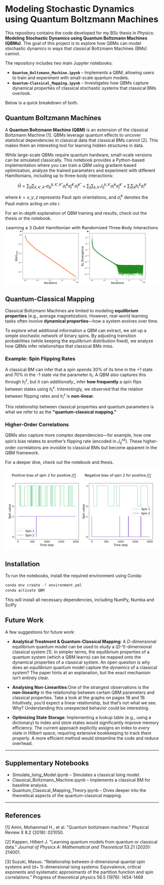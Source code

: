 # Modeling Stochastic Dynamics using Quantum Boltzmann Machines

This repository contains the code developed for my BSc thesis in Physics: **Modeling Stochastic Dynamics using Quantum Boltzmann Machines (QBMs)**. The goal of this project is to explore how QBMs can model stochastic dynamics in ways that classical Boltzmann Machines (BMs) cannot.

The repository includes two main Jupyter notebooks:

- **`Quantum_Boltzmann_Machine.ipynb`** – Implements a QBM, allowing users to train and experiment with small-scale quantum models.
- **`Quantum-Classical_Mapping.ipynb`** – Investigates how QBMs capture dynamical properties of classical stochastic systems that classical BMs overlook.

Below is a quick breakdown of both.

## Quantum Boltzmann Machines

A **Quantum Boltzmann Machine (QBM)** is an extension of the classical Boltzmann Machine [1]. QBMs leverage quantum effects to uncover statistical dependencies in classical data that classical BMs cannot [2]. This makes them an interesting tool for learning hidden structures in data.

While large-scale QBMs require quantum hardware, small-scale versions can be simulated classically. This notebook provides a Python-based implementation where you can train a QBM using gradient-based optimization, analyze the trained parameters and experiment with different Hamiltonians, including up to three-body interactions:

$$
\hat{H} = \sum_{ijl} \sum_{k,k',k''} \sigma^{k,k',k''}_{ijl} \hat{\sigma}^k_i \hat{\sigma}^{k'}_j \hat{\sigma}^{k''}_l + \sum_{ij} \sum_{k,k'} J^{k,k'}_{ij} \hat{\sigma}^k_i \hat{\sigma}^{k'}_j + \sum_{i} \sum_{k} h^k_i \hat{\sigma}^k_i
$$

where $k = x,y,z$ represents Pauli spin orientations, and $\hat{\sigma}^k_i$ denotes the Pauli matrix acting on site $i$.

For an in-depth explanation of QBM training and results, check out the thesis or the notebook.

![QBM](QBM_Example.png)

## Quantum-Classical Mapping

Classical Boltzmann Machines are limited to modeling **equilibrium properties** (e.g., average magnetization). However, real-world learning tasks often involve **dynamical properties**—how a system evolves over time.

To explore what additional information a QBM can extract, we set up a simple stochastic network of binary spins. By adjusting transition probabilities (while keeping the equilibrium distribution fixed), we analyze how QBMs infer relationships that classical BMs miss.

### Example: Spin Flipping Rates

A classical BM can infer that a spin spends 30% of its time in the +1 state and 70% in the -1 state via the parameter $h_i$. A QBM also captures this through $h^z_i$, but it can _additionally__ infer **how frequently** a spin flips between states using $h^x_i$. Interestingly, we observed that the relation between flipping rates and $h^x_i$ is **non-linear**.

This relationship between classical properties and quantum parameters is what we refer to as the **"quantum-classical mapping."**

### Higher-Order Correlations

QBMs also capture more complex dependencies—for example, how one spin’s bias relates to another’s flipping rate (encoded in $J_{ij}^{xz}$). These higher-order correlations are invisible to classical BMs but become apparent in the QBM framework.

For a deeper dive, check out the notebook and thesis.

![Quantum-Classical Mapping](QMCM_Example.png)

## Installation

To run the notebooks, install the required environment using Conda:

```bash
conda env create -f environment.yml
conda activate QBM
```

This will install all necessary dependencies, including NumPy, Numba and SciPy

## Future Work

A few suggestions for future work:

- **Analytical Treatment & Quantum-Classical Mapping**: A *D*-dimensional equilibrium quantum model can be used to study a (*D*-1)-dimensional classical system [1]. In simpler terms, the equilibrium properties of a quantum system (which a QBM learns) can be mapped onto the dynamical properties of a classical system. An open question is *why* does an *equilibrium* quantum model capture the *dynamics* of a classical system? The paper hints at an explanation, but the exact mechanism isn’t entirely clear.

- **Analysing Non-Linearities**:One of the strangest observations is the **non-linearity** in the relationship between certain QBM parameters and classical properties. Take a look at the graphs on pages 18 and 19. Intuitively, you’d expect a linear relationship, but that’s not what we see. Why? Understanding this unexpected behavior could be interesting.

- **Optimizing State Storage**: Implementing a lookup table (e.g., using a dictionary) to index and store states would significantly improve memory efficiency. The current approach explicitly assigns an index to *every* state in Hilbert space, requiring extensive bookkeeping to track them properly. A more efficient method would streamline the code and reduce overhead.

---

## Supplementary Notebooks

- Simulate_Ising_Model.ipynb – Simulates a classical Ising model.
- Classical_Boltzmann_Machine.ipynb – Implements a classical BM for baseline analysis.
- Quantum_Classical_Mapping_Theory.ipynb – Dives deeper into the theoretical aspects of the quantum-classical mapping.

---

## References

[1] Amin, Mohammad H., et al. "Quantum boltzmann machine." Physical Review X 8.2 (2018): 021050.

[2] Kappen, Hilbert J. "Learning quantum models from quantum or classical data." _Journal of Physics A: Mathematical and Theoretical_ 53.21 (2020): 214001.

[3] Suzuki, Masuo. "Relationship between d-dimensional quantal spin systems and (d+ 1)-dimensional ising systems: Equivalence, critical exponents and systematic approximants of the partition function and spin correlations." Progress of theoretical physics 56.5 (1976): 1454-1469